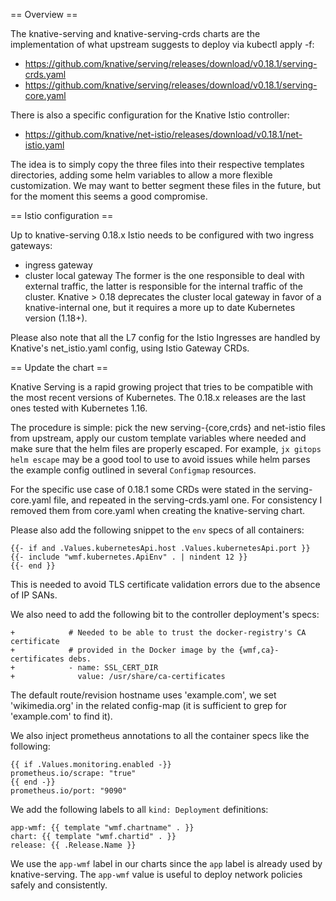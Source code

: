 == Overview ==

The knative-serving and knative-serving-crds charts are the implementation of
what upstream suggests to deploy via kubectl apply -f:
- https://github.com/knative/serving/releases/download/v0.18.1/serving-crds.yaml
- https://github.com/knative/serving/releases/download/v0.18.1/serving-core.yaml

There is also a specific configuration for the Knative Istio controller:
- https://github.com/knative/net-istio/releases/download/v0.18.1/net-istio.yaml

The idea is to simply copy the three files into their respective templates directories,
adding some helm variables to allow a more flexible customization.
We may want to better segment these files in the future, but for the moment this
seems a good compromise.

== Istio configuration ==

Up to knative-serving 0.18.x Istio needs to be configured with two ingress
gateways:
- ingress gateway
- cluster local gateway
The former is the one responsible to deal with external traffic, the latter
is responsible for the internal traffic of the cluster. Knative > 0.18
deprecates the cluster local gateway in favor of a knative-internal one,
but it requires a more up to date Kubernetes version (1.18+).

Please also note that all the L7 config for the Istio Ingresses are handled
by Knative's net_istio.yaml config, using Istio Gateway CRDs.

== Update the chart ==

Knative Serving is a rapid growing project that tries to be compatible with
the most recent versions of Kubernetes. The 0.18.x releases are the last ones
tested with Kubernetes 1.16.

The procedure is simple: pick the new serving-{core,crds} and net-istio files
from upstream, apply our custom template variables where needed and make sure
that the helm files are properly escaped. For example, `jx gitops helm escape`
may be a good tool to use to avoid issues while helm parses the example
config outlined in several `Configmap` resources.

For the specific use case of 0.18.1 some CRDs were stated in the serving-core.yaml file,
and repeated in the serving-crds.yaml one. For consistency I removed them from core.yaml
when creating the knative-serving chart.

Please also add the following snippet to the `env` specs of all containers:
```
{{- if and .Values.kubernetesApi.host .Values.kubernetesApi.port }}
{{- include "wmf.kubernetes.ApiEnv" . | nindent 12 }}
{{- end }}
```
This is needed to avoid TLS certificate validation errors due to the absence of IP SANs.

We also need to add the following bit to the controller deployment's specs:
```
+            # Needed to be able to trust the docker-registry's CA certificate
+            # provided in the Docker image by the {wmf,ca}-certificates debs.
+            - name: SSL_CERT_DIR
+              value: /usr/share/ca-certificates
```
The default route/revision hostname uses 'example.com', we set 'wikimedia.org'
in the related config-map (it is sufficient to grep for 'example.com' to find it).

We also inject prometheus annotations to all the container specs like the following:
```
{{ if .Values.monitoring.enabled -}}
prometheus.io/scrape: "true"
{{ end -}}
prometheus.io/port: "9090"
```

We add the following labels to all `kind: Deployment` definitions:
```
app-wmf: {{ template "wmf.chartname" . }}
chart: {{ template "wmf.chartid" . }}
release: {{ .Release.Name }}
```
We use the `app-wmf` label in our charts since the `app` label is already used
by knative-serving. The `app-wmf` value is useful to deploy network policies
safely and consistently.